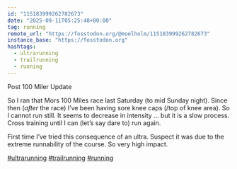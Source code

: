 ```yaml
---
id: "115183999262782673"
date: "2025-09-11T05:25:48+00:00"
tag: running
remote_url: "https://fosstodon.org/@moelholm/115183999262782673"
instance_base: "https://fosstodon.org"
hashtags:
  - ultrarunning
  - trailrunning
  - running
---
```

Post 100 Miler Update

So I ran that Mors 100 Miles race last Saturday (to mid Sunday night). Since then (*after* the race) I’ve been having sore knee caps (/top of knee area). So I cannot run still. It seems to decrease in intensity … but it is a slow process. Cross training until I can (let’s say dare to) run again. 

First time I’ve tried this consequence of an ultra. Suspect it was due to the extreme runnability of the course. So very high impact.

[#ultrarunning](https://fosstodon.org/tags/ultrarunning) [#trailrunning](https://fosstodon.org/tags/trailrunning) [#running](https://fosstodon.org/tags/running)
